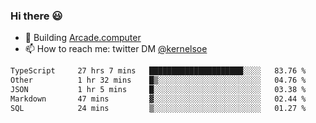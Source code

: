 ### Hi there 😃

- 🔨 Building [Arcade.computer](https://arcade.computer)
- 📫 How to reach me: twitter DM [@kernelsoe](https://twitter.com/kernelsoe)

<!--START_SECTION:waka-->

```txt
TypeScript     27 hrs 7 mins   █████████████████████░░░░   83.76 %
Other          1 hr 32 mins    █▒░░░░░░░░░░░░░░░░░░░░░░░   04.76 %
JSON           1 hr 5 mins     █░░░░░░░░░░░░░░░░░░░░░░░░   03.38 %
Markdown       47 mins         ▓░░░░░░░░░░░░░░░░░░░░░░░░   02.44 %
SQL            24 mins         ▒░░░░░░░░░░░░░░░░░░░░░░░░   01.27 %
```

<!--END_SECTION:waka-->
